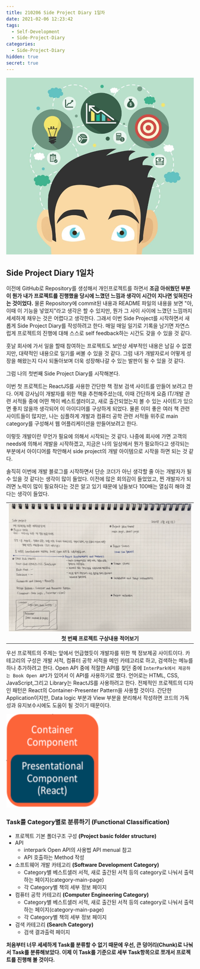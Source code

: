 ```yaml
---
title: 210206 Side Project Diary 1일차
date: 2021-02-06 12:23:42
tags:
  - Self-Development
  - Side-Project-Diary
categories:
  - Side-Project-Diary
hidden: true
secret: true
---
```


![](/images/post_images/side_project_diary_img.jpg)

## **Side Project Diary 1일차**

이전에 GitHub로 Repository를 생성해서 개인프로젝트를 하면서 **조금 아쉬웠던 부분이 뭔가 내가 프로젝트를 진행했을 당시에 느꼈던 느낌과 생각이 시간이 지나면 잊혀진다는 것이었다.** 물론 Repository에 commit된 내용과 README 파일의 내용을 보면 "아, 이때 이 기능을 넣었지"라고 생각은 할 수 있지만, 뭔가 그 사이 사이에 느꼈던 느낌까지 세세하게 채우는 것은 어렵다고 생각한다.
그래서 이번 Side Project를 시작하면서 새롭게 Side Project Diary를 작성하려고 한다.
매일 매일 일기로 기록을 남기면 자연스럽게 프로젝트의 진행에 대해 스스로 self feedback하는 시간도 갖을 수 있을 것 같다.

훗날 회사에 가서 일을 할때 참여하는 프로젝트도 보안상 세부적인 내용은 남길 수 없겠지만, 대략적인 내용으로 일기를 써볼 수 있을 것 같다. 그럼 내가 개발자로서 어떻게 성장을 해왔는지 다시 되돌아보며 더욱 성장해나갈 수 있는 발판이 될 수 있을 것 같다.

그럼 나의 첫번째 Side Project Diary를 시작해본다.

  <!-- more -->

이번 첫 프로젝트는 ReactJS를 사용한 간단한 책 정보 검색 사이트를 만들어 보려고 한다.
어제 강사님이 개발자를 위한 책을 추천해주셨는데, 이때 간단하게 요즘 IT/개발 관련 서적들 중에 어떤 책이 베스트샐러이고, 새로 출간되었는지 볼 수 있는 사이트가 있으면 좋지 않을까 생각되어 이 아이디어를 구상하게 되었다.
물론 이미 좋은 여러 책 관련 사이트들이 많지만, 나는 심플하게 개발과 컴퓨터 공학 관련 서적들 위주로 main category를 구성해서 웹 어플리케이션을 만들어보려고 한다.

이렇듯 개발이란 무언가 필요에 의해서 시작되는 것 같다. 나중에 회사에 가면 고객의 needs에 의해서 개발을 시작하겠고, 지금은 나의 일상에서 뭔가 필요하다고 생각되는 부분에서 아이디어를 착안해서 side project의 개발 아이템으로 시작을 하면 되는 것 같다.

솔직히 이번에 개발 블로그를 시작하면서 단순 코더가 아닌 생각할 줄 아는 개발자가 될 수 있을 것 같다는 생각이 많이 들었다.
이전에 많은 회의감이 들었었고, 찐 개발자가 되려면 노력이 많이 필요하다는 것은 알고 있기 때문에 남들보다 100배는 열심히 해야 겠다는 생각이 들었다.

<table>
  <tr>
    <td>
      <img src="/images/post_images/210206_book_recommendation_project_start.png" alt="210206_book_recommendation_project_start.png">
    </td>
  </tr>
  <tr>
    <td align="center">
      <b>첫 번째 프로젝트 구상내용 적어보기</b>
    </td>
  </tr>
</table>

우선 프로젝트의 주제는 앞에서 언급했듯이 개발자를 위한 책 정보제공 사이트이다. 카테고리의 구성은 개발 서적, 컴퓨터 공학 서적을 메인 카테고리로 하고, 검색하는 메뉴를 하나 추가하려고 한다.
Open API 중에 적절한 API를 찾던 중에 `InterPark에서 제공하는 Book Open API`가 있어서 이 API를 사용하기로 했다.
언어로는 HTML, CSS, JavaScript,그리고 Library는 ReactJS를 사용하려고 한다.
전체적인 프로젝트의 디자인 패턴은 React의 Container-Presenter Pattern을 사용할 것이다.
간단한 Application이지만, Data logic 부분과 View 부분을 분리해서 작성하면 코드의 가독성과 유지보수시에도 도움이 될 것이기 때문이다.

<img src="/images/post_images/210206_Container-Presenter-pattern.png" alt="210206_book_recommendation_project_start" width=250 height=250>

### **Task를 Category별로 분류하기 (Functional Classification)**

- 프로젝트 기본 폴더구조 구성 **(Project basic folder structure)**
- API
  - interpark Open API의 사용법 API menual 참고
  - API 호출하는 Method 작성
- 소프트웨어 개발 카테고리 **(Software Development Category)**
  - Category별 베스트샐러 서적, 새로 출간된 서적 등의 category로 나눠서 출력하는 페이지(category-main-page)
  - 각 Category별 책의 세부 정보 페이지
- 컴퓨터 공학 카테고리 **(Computer Engineering Category)**
  - Category별 베스트샐러 서적, 새로 출간된 서적 등의 category로 나눠서 출력하는 페이지(category-main-page)
  - 각 Category별 책의 세부 정보 페이지
- 검색 카테고리 **(Search Category)**
  - 검색 결과출력 페이지

**처음부터 너무 세세하게 Task를 분류할 수 없기 때문에 우선, 큰 덩어리(Chunk)로 나눠서 Task를 분류해보았다.
이제 이 Task를 기준으로 세부 Task항목으로 쪼개서 프로젝트를 진행해 볼 것이다.**
